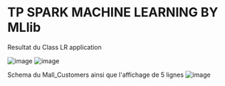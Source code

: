# TP SPARK MACHINE LEARNING BY MLlib

Resultat du Class LR application

![image](https://github.com/Dembelinho/TP_SPARK_ML/assets/110602716/18d1b891-321f-4729-9655-319866864377)
![image](https://github.com/Dembelinho/TP_SPARK_ML/assets/110602716/087fce78-c5f2-40e2-8c6a-21cb04bddffd)

Schema du Mall_Customers ainsi que l'affichage de 5 lignes
![image](https://github.com/Dembelinho/TP_SPARK_ML/assets/110602716/d10c8d3d-f6ef-4a5f-a10d-8ee12adc2520)
